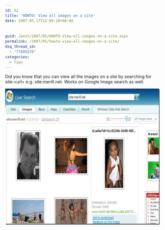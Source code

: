 ```yaml
---
id: 52
title: 'HOWTO: View all images on a site'
date: 2007-05-17T12:09:10+00:00


guid: /post/2007/05/HOWTO-View-all-images-on-a-site.aspx
permalink: /2007/05/howto-view-all-images-on-a-site/
dsq_thread_id:
  - "77895576"
categories:
  - Tips
---
```

<p>Did you know that you can view all the images on a site by searching for site:&lt;url&gt; e.g. site:merill.net. Works on Google Image search as well.</p> <p><a href="https://merill.net/wp-content/uploads/binary/8cbb6b8ca542_6AE1/livesearch4.jpg" atomicselection="true"><img style="border-right: 0px; border-top: 0px; border-left: 0px; border-bottom: 0px" height="445" src="/wp-content/uploads/binary/8cbb6b8ca542_6AE1/livesearch_thumb2.jpg" width="755" border="0"></a></p>